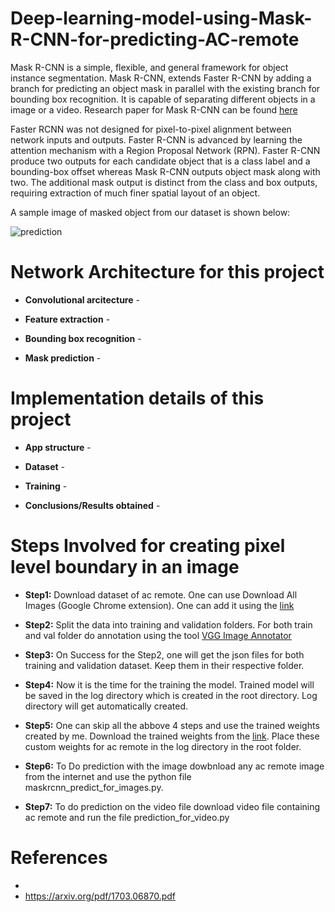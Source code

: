 # Deep-learning-model-using-Mask-R-CNN-for-predicting-AC-remote
Mask R-CNN is a simple, flexible, and general framework for object instance segmentation. Mask R-CNN, extends Faster R-CNN by adding a branch for predicting an object mask in parallel with the existing branch for bounding box recognition. It is capable of separating different objects in a image or a video. Research paper for Mask R-CNN can be found    [here](https://arxiv.org/pdf/1703.06870.pdf)

Faster RCNN was not designed for pixel-to-pixel alignment between network inputs and outputs. Faster R-CNN is advanced by learning the attention mechanism with a Region Proposal Network (RPN). Faster R-CNN produce two outputs for each candidate object that is a class label and a bounding-box offset whereas Mask R-CNN outputs object mask along with two. The additional mask output is distinct from the class and box outputs, requiring extraction of much finer spatial layout of an object.

A sample image of masked object from our dataset is shown below:

![prediction](https://user-images.githubusercontent.com/39157936/91271109-4ca23c00-e797-11ea-8f4b-85ed8cc2ece9.png)  

# Network Architecture for this project

* **Convolutional arcitecture** - 

* **Feature extraction** - 

* **Bounding box recognition** - 

* **Mask prediction** - 

# Implementation details of this project

* **App structure** - 

* **Dataset** - 

* **Training** - 

* **Conclusions/Results obtained** - 

# Steps Involved for creating pixel level boundary in an image  

* **Step1:** Download dataset of ac remote. One can use Download All Images (Google Chrome extension). One can add it using the [link](https://chrome.google.com/webstore/detail/download-all-images/ifipmflagepipjokmbdecpmjbibjnakm?hl=en)  

* **Step2:** Split the data into training and validation folders. For both train and val folder do annotation using the tool [VGG Image Annotator](https://www.robots.ox.ac.uk/~vgg/software/via/via.html)  

* **Step3:** On Success for the Step2, one will get the json files for both training and validation dataset. Keep them in their respective folder.  

* **Step4:** Now it is the time for the training the model. Trained model will be saved in the log directory which is created in the root directory. Log directory will get automatically created.  

* **Step5:** One can skip all the abbove 4 steps and use the trained weights created by me. Download the trained weights from the [link](https://drive.google.com/file/d/1fj9uxffJ41PQ1Ay0YQfzA75PhGn3D0z7/view?usp=sharing). Place these custom weights for ac remote in the log directory in the root folder.  

* **Step6:** To Do prediction with the image dowbnload any ac remote image from the internet and use the python file maskrcnn_predict_for_images.py.    

* **Step7:** To do prediction on the video file download video file containing ac remote and run the file prediction_for_video.py  

# References
* 
* https://arxiv.org/pdf/1703.06870.pdf
